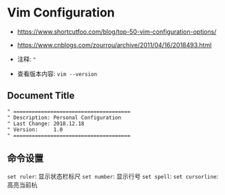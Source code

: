 # Vim Configuration



- https://www.shortcutfoo.com/blog/top-50-vim-configuration-options/
- https://www.cnblogs.com/zourrou/archive/2011/04/16/2018493.html


- 注释: `"`
- 查看版本内容: `vim --version`

## Document Title

```
" ======================================
" Description: Personal Configuration
" Last Change: 2018.12.18
" Version:     1.0
" ======================================
```

## 命令设置

`set ruler`: 显示状态栏标尺
`set number`: 显示行号
`set spell`: 
`set cursorline`: 高亮当前杭